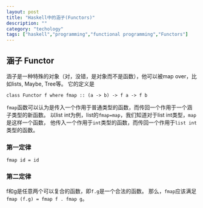 ```yaml
---
layout: post
title: "Haskell中的涵子(Functors)"
description: ""
category: "techology"
tags: ["haskell","programming","functional programming","Functors"]
---
```


## 涵子 Functor
涵子是一种特殊的对象（对，没错，是对象而不是函数），他可以被map over，比如lists, Maybe, Tree等。
它的定义是

`
class Functor f where
  fmap :: (a -> b) -> f a -> f b
`

`fmap`函数可以认为是传入一个作用于普通类型的函数，而传回一个作用于一个涵子类型的新函数。
以list int为例，list的`fmap=map`，我们知道对于list int类型，`map`是这样一个函数，
他传入一个作用于`int`类型的函数，而传回一个作用于`list int`类型的函数。

### 第一定律
`fmap id = id`

### 第二定律
f和g是任意两个可以复合的函数，即`f.g`是一个合法的函数。
那么，`fmap`应该满足`fmap (f.g) = fmap f . fmap g`。
